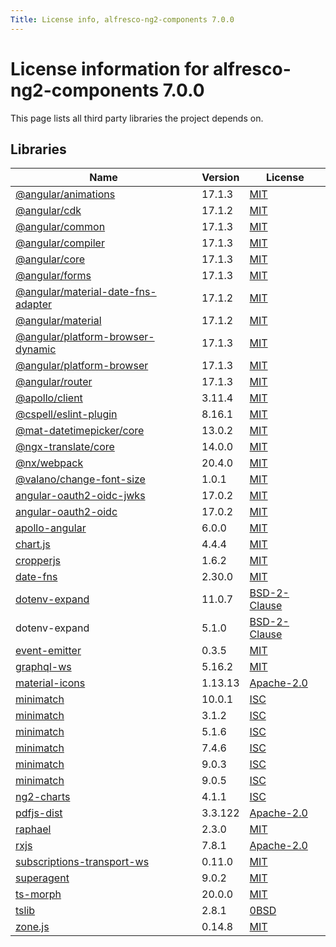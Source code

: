 ```yaml
---
Title: License info, alfresco-ng2-components 7.0.0
---
```


# License information for alfresco-ng2-components 7.0.0

This page lists all third party libraries the project depends on.

## Libraries

| Name | Version | License |
| --- | --- | --- |
| [@angular/animations](https://github.com/angular/angular) | 17.1.3 | [MIT](http://www.opensource.org/licenses/MIT) |
| [@angular/cdk](https://github.com/angular/components) | 17.1.2 | [MIT](http://www.opensource.org/licenses/MIT) |
| [@angular/common](https://github.com/angular/angular) | 17.1.3 | [MIT](http://www.opensource.org/licenses/MIT) |
| [@angular/compiler](https://github.com/angular/angular) | 17.1.3 | [MIT](http://www.opensource.org/licenses/MIT) |
| [@angular/core](https://github.com/angular/angular) | 17.1.3 | [MIT](http://www.opensource.org/licenses/MIT) |
| [@angular/forms](https://github.com/angular/angular) | 17.1.3 | [MIT](http://www.opensource.org/licenses/MIT) |
| [@angular/material-date-fns-adapter](https://github.com/angular/components) | 17.1.2 | [MIT](http://www.opensource.org/licenses/MIT) |
| [@angular/material](https://github.com/angular/components) | 17.1.2 | [MIT](http://www.opensource.org/licenses/MIT) |
| [@angular/platform-browser-dynamic](https://github.com/angular/angular) | 17.1.3 | [MIT](http://www.opensource.org/licenses/MIT) |
| [@angular/platform-browser](https://github.com/angular/angular) | 17.1.3 | [MIT](http://www.opensource.org/licenses/MIT) |
| [@angular/router](https://github.com/angular/angular) | 17.1.3 | [MIT](http://www.opensource.org/licenses/MIT) |
| [@apollo/client](https://github.com/apollographql/apollo-client) | 3.11.4 | [MIT](http://www.opensource.org/licenses/MIT) |
| [@cspell/eslint-plugin](https://github.com/streetsidesoftware/cspell) | 8.16.1 | [MIT](http://www.opensource.org/licenses/MIT) |
| [@mat-datetimepicker/core](https://github.com/kuhnroyal/mat-datetimepicker) | 13.0.2 | [MIT](http://www.opensource.org/licenses/MIT) |
| [@ngx-translate/core](https://github.com/ngx-translate/core) | 14.0.0 | [MIT](http://www.opensource.org/licenses/MIT) |
| [@nx/webpack](https://github.com/nrwl/nx) | 20.4.0 | [MIT](http://www.opensource.org/licenses/MIT) |
| [@valano/change-font-size](https://github.com/VitoAlbano/change-font-size) | 1.0.1 | [MIT](http://www.opensource.org/licenses/MIT) |
| [angular-oauth2-oidc-jwks](https://github.com/manfredsteyer/angular-oauth2-oidc) | 17.0.2 | [MIT](http://www.opensource.org/licenses/MIT) |
| [angular-oauth2-oidc](https://github.com/manfredsteyer/angular-oauth2-oidc) | 17.0.2 | [MIT](http://www.opensource.org/licenses/MIT) |
| [apollo-angular](https://github.com/kamilkisiela/apollo-angular) | 6.0.0 | [MIT](http://www.opensource.org/licenses/MIT) |
| [chart.js](https://github.com/chartjs/Chart.js) | 4.4.4 | [MIT](http://www.opensource.org/licenses/MIT) |
| [cropperjs](https://github.com/fengyuanchen/cropperjs) | 1.6.2 | [MIT](http://www.opensource.org/licenses/MIT) |
| [date-fns](https://github.com/date-fns/date-fns) | 2.30.0 | [MIT](http://www.opensource.org/licenses/MIT) |
| [dotenv-expand](https://github.com/motdotla/dotenv-expand) | 11.0.7 | [BSD-2-Clause](http://www.opensource.org/licenses/BSD-2-Clause) |
| dotenv-expand | 5.1.0 | [BSD-2-Clause](http://www.opensource.org/licenses/BSD-2-Clause) |
| [event-emitter](https://github.com/medikoo/event-emitter) | 0.3.5 | [MIT](http://www.opensource.org/licenses/MIT) |
| [graphql-ws](https://github.com/enisdenjo/graphql-ws) | 5.16.2 | [MIT](http://www.opensource.org/licenses/MIT) |
| [material-icons](https://github.com/marella/material-icons) | 1.13.13 | [Apache-2.0](http://www.apache.org/licenses/LICENSE-2.0) |
| [minimatch](https://github.com/isaacs/minimatch) | 10.0.1 | [ISC](https://www.isc.org/downloads/software-support-policy/isc-license/) |
| [minimatch](https://github.com/isaacs/minimatch) | 3.1.2 | [ISC](https://www.isc.org/downloads/software-support-policy/isc-license/) |
| [minimatch](https://github.com/isaacs/minimatch) | 5.1.6 | [ISC](https://www.isc.org/downloads/software-support-policy/isc-license/) |
| [minimatch](https://github.com/isaacs/minimatch) | 7.4.6 | [ISC](https://www.isc.org/downloads/software-support-policy/isc-license/) |
| [minimatch](https://github.com/isaacs/minimatch) | 9.0.3 | [ISC](https://www.isc.org/downloads/software-support-policy/isc-license/) |
| [minimatch](https://github.com/isaacs/minimatch) | 9.0.5 | [ISC](https://www.isc.org/downloads/software-support-policy/isc-license/) |
| [ng2-charts](https://github.com/valor-software/ng2-charts) | 4.1.1 | [ISC](https://www.isc.org/downloads/software-support-policy/isc-license/) |
| [pdfjs-dist](https://github.com/mozilla/pdfjs-dist) | 3.3.122 | [Apache-2.0](http://www.apache.org/licenses/LICENSE-2.0) |
| [raphael](https://github.com/DmitryBaranovskiy/raphael) | 2.3.0 | [MIT](http://www.opensource.org/licenses/MIT) |
| [rxjs](https://github.com/reactivex/rxjs) | 7.8.1 | [Apache-2.0](http://www.apache.org/licenses/LICENSE-2.0) |
| [subscriptions-transport-ws](https://github.com/apollostack/subscriptions-transport-ws) | 0.11.0 | [MIT](http://www.opensource.org/licenses/MIT) |
| [superagent](https://github.com/ladjs/superagent) | 9.0.2 | [MIT](http://www.opensource.org/licenses/MIT) |
| [ts-morph](https://github.com/dsherret/ts-morph) | 20.0.0 | [MIT](http://www.opensource.org/licenses/MIT) |
| [tslib](https://github.com/Microsoft/tslib) | 2.8.1 | [0BSD](http://landley.net/toybox/license.html) |
| [zone.js](https://github.com/angular/angular) | 0.14.8 | [MIT](http://www.opensource.org/licenses/MIT) |

